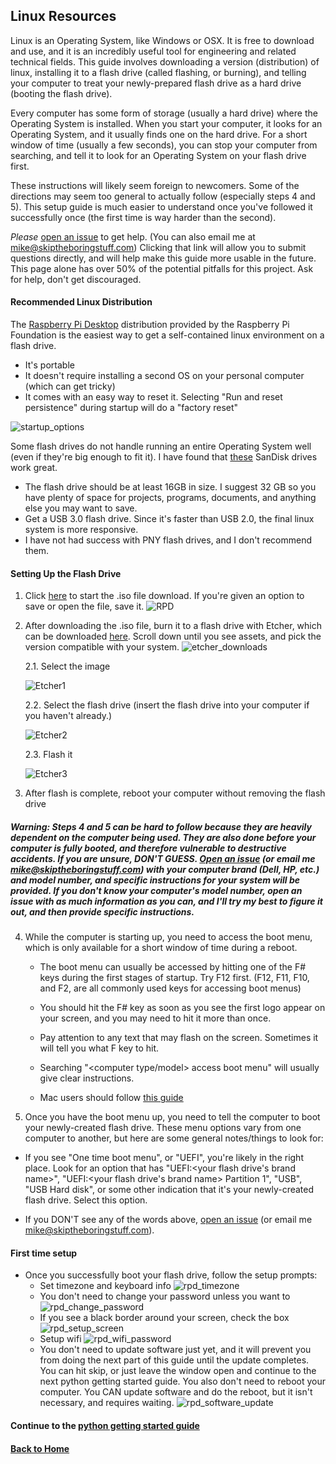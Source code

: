 ## Linux Resources

Linux is an Operating System, like Windows or OSX. It is free to download and use, and it is an incredibly useful tool for engineering and related technical fields. This guide involves downloading a version (distribution) of linux, installing it to a flash drive (called flashing, or burning), and telling your computer to treat your newly-prepared flash drive as a hard drive (booting the flash drive).

Every computer has some form of storage (usually a hard drive) where the Operating System is installed. When you start your computer, it looks for an Operating System, and it usually finds one on the hard drive. For a short window of time (usually a few seconds), you can stop your computer from searching, and tell it to look for an Operating System on your flash drive first.

These instructions will likely seem foreign to newcomers. Some of the directions may seem too general to actually follow (especially steps 4 and 5). This setup guide is much easier to understand once you've followed it successfully once (the first time is way harder than the second).

*Please* [open an issue](https://github.com/mzurzolo/STBS/issues) to get help. (You can also email me at mike@skiptheboringstuff.com) Clicking that link will allow you to submit questions directly, and will help make this guide more usable in the future. This page alone has over 50% of the potential pitfalls for this project. Ask for help, don't get discouraged.

#### Recommended Linux Distribution

The [Raspberry Pi Desktop](https://www.raspberrypi.org/downloads/raspberry-pi-desktop/) distribution provided by the Raspberry Pi Foundation is the easiest way to get a self-contained linux environment on a flash drive.
* It's portable
* It doesn't require installing a second OS on your personal computer (which can get tricky)
* It comes with an easy way to reset it. Selecting "Run and reset persistence" during startup will do a "factory reset"

![startup_options](Pictures/startup_options.png)

Some flash drives do not handle running an entire Operating System well (even if they're big enough to fit it). I have found that [these](https://www.amazon.com/SanDisk-Ultra-Flair-Flash-Drive/dp/B015CH1JIW/ref=sxin_4_sxwds-bovbs?crid=QV1LBMTH6TQK&keywords=sandisk%2Busb%2B3.0%2Bflash%2Bdrives&pd_rd_i=B015CH1NAQ&pd_rd_r=79bd4b04-892b-4203-bff4-d45c097a402b&pd_rd_w=jwEjY&pd_rd_wg=la3ML&pf_rd_p=55b738be-ff12-48ad-8ad2-6a14afb06d32&pf_rd_r=082CXTJ7NZ8P5B31AQEJ&qid=1560481825&s=gateway&sprefix=sandisk%2Busb%2Caps%2C465&th=1) SanDisk drives work great.
* The flash drive should be at least 16GB in size. I suggest 32 GB so you have plenty of space for projects, programs, documents, and anything else you may want to save.
* Get a USB 3.0 flash drive. Since it's faster than USB 2.0, the final linux system is more responsive.
* I have not had success with PNY flash drives, and I don't recommend them.

#### Setting Up the Flash Drive

1. Click [here](https://downloads.raspberrypi.org/rpd_x86_latest) to start the .iso file download. If you're given an option to save or open the file, save it.
![RPD](Pictures/rpd_iso_download.png)
2. After downloading the .iso file, burn it to a flash drive with Etcher, which can be downloaded [here](https://etcher.io/). Scroll down until you see assets, and pick the version compatible with your system. ![etcher_downloads](Pictures/etcher_downloads_screen.png)

      2.1. Select the image

      ![Etcher1](Pictures/etcher.png)

      2.2. Select the flash drive (insert the flash drive into your computer if you haven't already.)

      ![Etcher2](Pictures/etcher2.png)

      2.3. Flash it

      ![Etcher3](Pictures/etcher3.png)

3. After flash is complete, reboot your computer without removing the flash drive
##### Warning: Steps 4 and 5 can be hard to follow because they are heavily dependent on the computer being used. They are also done before your computer is fully booted, and therefore vulnerable to destructive accidents. If you are unsure, DON'T GUESS. [Open an issue](https://github.com/mzurzolo/STBS/issues) (or email me mike@skiptheboringstuff.com) with your computer brand (Dell, HP, etc.) and model number, and specific instructions for your system will be provided. If you don't know your computer's model number, open an issue with as much information as you can, and I'll try my best to figure it out, and then provide specific instructions.

4. While the computer is starting up, you need to access the boot menu, which is only available for a short window of time during a reboot.

    * The boot menu can usually be accessed by hitting one of the F# keys during the first stages of startup. Try F12 first. (F12, F11, F10, and F2, are all commonly used keys for accessing boot menus)

    * You should hit the F# key as soon as you see the first logo appear on your screen, and you may need to hit it more than once.

    * Pay attention to any text that may flash on the screen. Sometimes it will tell you what F key to hit.

    * Searching "<computer type/model> access boot menu" will usually give clear instructions.

    * Mac users should follow [this guide](https://support.apple.com/en-us/HT202796)

5. Once you have the boot menu up, you need to tell the computer to boot your newly-created flash drive. These menu options vary from one computer to another, but here are some general notes/things to look for:

  * If you see "One time boot menu", or "UEFI", you're likely in the right place. Look for an option that has "UEFI:<your flash drive's brand name>", "UEFI:<your flash drive's brand name> Partition 1", "USB", "USB Hard disk", or some other indication that it's your newly-created flash drive. Select this option.

  * If you DON'T see any of the words above, [open an issue](https://github.com/mzurzolo/STBS/issues) (or email me mike@skiptheboringstuff.com).

#### First time setup

* Once you successfully boot your flash drive, follow the setup prompts:
  * Set timezone and keyboard info
  ![rpd_timezone](Pictures/rpd_set_timezone.png)
  * You don't need to change your password unless you want to
  ![rpd_change_password](Pictures/rpd_change_password.png)
  * If you see a black border around your screen, check the box
  ![rpd_setup_screen](Pictures/rpd_setup_screen.png)
  * Setup wifi
  ![rpd_wifi_password](Pictures/rpd_wifi_password.png)
  * You don't need to update software just yet, and it will prevent you from doing the next part of this guide until the update completes. You can hit skip, or just leave the window open and continue to the next python getting started guide. You also don't need to reboot your computer. You CAN update software and do the reboot, but it isn't necessary, and requires waiting.
  ![rpd_software_update](Pictures/rpd_software_update.png)

#### Continue to the [python getting started guide](../Python/README.md)
#### [Back to Home](https://skiptheboringstuff.com)
